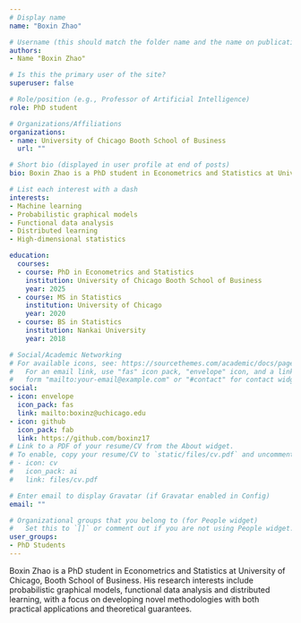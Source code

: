 ```yaml
---
# Display name
name: "Boxin Zhao"

# Username (this should match the folder name and the name on publications)
authors:
- Name "Boxin Zhao"

# Is this the primary user of the site?
superuser: false

# Role/position (e.g., Professor of Artificial Intelligence)
role: PhD student

# Organizations/Affiliations
organizations:
- name: University of Chicago Booth School of Business
  url: ""

# Short bio (displayed in user profile at end of posts)
bio: Boxin Zhao is a PhD student in Econometrics and Statistics at University of Chicago, Booth School of Business. His research interests include probabilistic graphical models, functional data analysis and distributed learning, with a focus on developing novel methodologies with both practical applications and theoretical guarantees.

# List each interest with a dash
interests:
- Machine learning
- Probabilistic graphical models
- Functional data analysis
- Distributed learning
- High-dimensional statistics

education:
  courses:
  - course: PhD in Econometrics and Statistics
    institution: University of Chicago Booth School of Business
    year: 2025
  - course: MS in Statistics
    institution: University of Chicago
    year: 2020
  - course: BS in Statistics
    institution: Nankai University
    year: 2018

# Social/Academic Networking
# For available icons, see: https://sourcethemes.com/academic/docs/page-builder/#icons
#   For an email link, use "fas" icon pack, "envelope" icon, and a link in the
#   form "mailto:your-email@example.com" or "#contact" for contact widget.
social:
- icon: envelope
  icon_pack: fas
  link: mailto:boxinz@uchicago.edu
- icon: github
  icon_pack: fab
  link: https://github.com/boxinz17
# Link to a PDF of your resume/CV from the About widget.
# To enable, copy your resume/CV to `static/files/cv.pdf` and uncomment the lines below.
# - icon: cv
#   icon_pack: ai
#   link: files/cv.pdf

# Enter email to display Gravatar (if Gravatar enabled in Config)
email: ""

# Organizational groups that you belong to (for People widget)
#   Set this to `[]` or comment out if you are not using People widget.
user_groups:
- PhD Students
---
```



Boxin Zhao is a PhD student in Econometrics and Statistics at University of Chicago,
Booth School of Business. His research interests include probabilistic graphical models,
functional data analysis and distributed learning, with a focus on developing novel
methodologies with both practical applications and theoretical guarantees.
